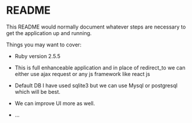 # README

This README would normally document whatever steps are necessary to get the
application up and running.

Things you may want to cover:

* Ruby version 2.5.5

* This is full enhanceable application and in place of redirect_to we can either use ajax request or any js framework like react js

* Default DB I have used sqlite3 but we can use Mysql or postgresql which will be best.

* We can improve UI more as well.

* ...
